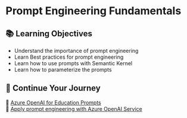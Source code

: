 # Prompt Engineering Fundamentals  

## 📚 Learning Objectives
- Understand the importance of prompt engineering
- Learn Best practices for prompt engineering
- Learn how to use prompts with Semantic Kernel
- Learn how to parameterize the prompts

## 🧠 Continue Your Journey
🔗 [Azure OpenAI for Education Prompts](https://techcommunity.microsoft.com/t5/education-blog/azure-openai-for-education-prompts-ai-and-a-guide-from-ethan-and/ba-p/3938259)  
🔗 [Apply prompt engineering with Azure OpenAI Service](https://learn.microsoft.com/en-us/training/modules/apply-prompt-engineering-azure-openai/)  


